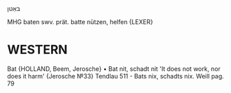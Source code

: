 באַטן

MHG
baten swv. prät. batte nützen, helfen {LEXER}

WESTERN
========

Bat {HOLLAND, Beem, Jerosche}
	•	Bat nit, schadt nit 'It does not work, nor does it harm' {Jerosche №33}
Tendlau 511 - Bats nix, schadts nix.
Weill pag. 79